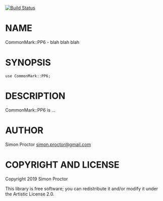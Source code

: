 [![Build Status](https://travis-ci.org/Scimon/P6-CommonMark-PP6.svg?branch=master)](https://travis-ci.org/Scimon/P6-CommonMark-PP6)

NAME
====

CommonMark::PP6 - blah blah blah

SYNOPSIS
========

```perl6
use CommonMark::PP6;
```

DESCRIPTION
===========

CommonMark::PP6 is ...

AUTHOR
======

Simon Proctor <simon.proctor@gmail.com>

COPYRIGHT AND LICENSE
=====================

Copyright 2019 Simon Proctor

This library is free software; you can redistribute it and/or modify it under the Artistic License 2.0.

